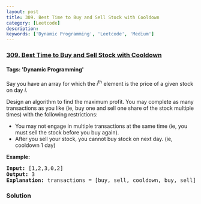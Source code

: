 ```yaml
---
layout: post
title: 309. Best Time to Buy and Sell Stock with Cooldown
category: [Leetcode]
description: 
keywords: ['Dynamic Programming', 'Leetcode', 'Medium']
---
```

### [309. Best Time to Buy and Sell Stock with Cooldown](https://leetcode.com/problems/best-time-to-buy-and-sell-stock-with-cooldown)

#### Tags: 'Dynamic Programming'

<div class="content__u3I1 question-content__JfgR"><div><p>Say you have an array for which the <i>i</i><sup>th</sup> element is the price of a given stock on day <i>i</i>.</p>
<p>Design an algorithm to find the maximum profit. You may complete as many transactions as you like (ie, buy one and sell one share of the stock multiple times) with the following restrictions:</p>
<ul>
<li>You may not engage in multiple transactions at the same time (ie, you must sell the stock before you buy again).</li>
<li>After you sell your stock, you cannot buy stock on next day. (ie, cooldown 1 day)</li>
</ul>
<p><b>Example:</b></p>
<pre><strong>Input:</strong> [1,2,3,0,2]
<strong>Output: </strong>3 
<strong>Explanation:</strong> transactions = [buy, sell, cooldown, buy, sell]
</pre></div></div>

### Solution
